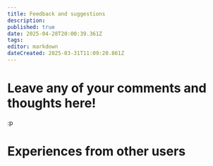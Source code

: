 ```yaml
---
title: Feedback and suggestions
description: 
published: true
date: 2025-04-28T20:00:39.361Z
tags: 
editor: markdown
dateCreated: 2025-03-31T11:09:20.861Z
---
```


# Leave any of your comments and thoughts here!
:p

# Experiences from other users
